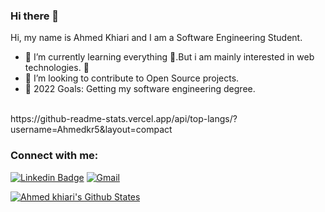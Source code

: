 ### Hi there 👋 
Hi, my name is Ahmed Khiari and I am a Software Engineering Student.
- 🌱 I’m currently learning everything 🤣.But i am mainly interested in web technologies. 💪 
- 👯 I’m looking to contribute to Open Source projects.
- 🥅 2022 Goals: Getting my software engineering degree.
 <br>
https://github-readme-stats.vercel.app/api/top-langs/?username=Ahmedkr5&layout=compact

 </abc>

### Connect with me:
[![Linkedin Badge](https://img.shields.io/badge/-Ahmedkr-blue?style=flat-square&logo=Linkedin&logoColor=white&link=https://www.linkedin.com/in/ahmedkr/)](https://www.linkedin.com/in/ahmedkr/)
[![Gmail](https://img.shields.io/badge/-Ahmedkr-c14438?style=flat&logo=Gmail&logoColor=white)](mailto:ahmed.khiari2@esprit.tn)


[![Ahmed khiari's Github States](https://github-readme-stats.vercel.app/api?username=Ahmedkr5&show_icons=true&theme=dracula)](https://github.com/Ahmedkr5/github-readme-stats)



